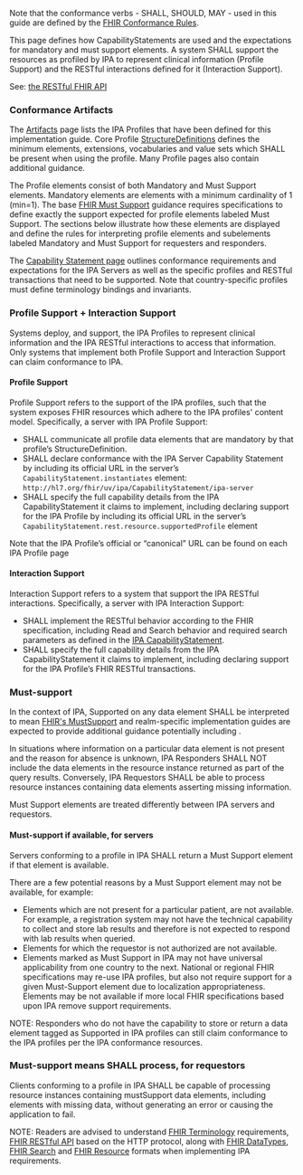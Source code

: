 Note that the conformance verbs - SHALL, SHOULD, MAY - used in this guide are defined by the [FHIR Conformance Rules](http://hl7.org/fhir/conformance-rules.html).

This page defines how CapabilityStatements are used and the expectations for mandatory and must support elements. A system SHALL support the resources as profiled by IPA to represent clinical information (Profile Support) and the RESTful interactions defined for it (Interaction Support). 


See: [the RESTful FHIR API](http://hl7.org/fhir/R4/http.html)


### Conformance Artifacts
The [Artifacts](artifacts.html) page lists the IPA Profiles that have been defined for this implementation guide. Core Profile [StructureDefinitions](http://hl7.org/fhir/R4/structuredefinition.html) defines the minimum elements, extensions, vocabularies and value sets which SHALL be present when using the profile. Many Profile pages also contain additional guidance.

The Profile elements consist of both Mandatory and Must Support elements. Mandatory elements are elements with a minimum cardinality of 1 (min=1). The base [FHIR Must Support](http://hl7.org/fhir/R4/profiling.html#mustsupport) guidance requires specifications to define exactly the support expected for profile elements labeled Must Support. The sections below illustrate how these elements are displayed and define the rules for interpreting profile elements and subelements labeled Mandatory and Must Support for requesters and responders.

The [Capability Statement page](CapabilityStatement-ipa-server.html) outlines conformance requirements and expectations for the IPA Servers as well as the specific profiles and RESTful transactions that need to be supported. Note that country-specific profiles must define terminology bindings and invariants. 

### Profile Support + Interaction Support
Systems deploy, and support, the IPA Profiles to represent clinical information and the IPA RESTful interactions to access that information. Only systems that implement both Profile Support and Interaction Support can claim conformance to IPA. 

#### Profile Support
Profile Support refers to the support of the IPA profiles, such that the system exposes FHIR resources which adhere to the IPA profiles' content model. Specifically, a server with IPA Profile Support:
* SHALL communicate all profile data elements that are mandatory by that profile’s StructureDefinition. 
* SHALL declare conformance with the IPA Server Capability Statement by including its official URL in the server’s `CapabilityStatement.instantiates` element: `http://hl7.org/fhir/uv/ipa/CapabilityStatement/ipa-server`
* SHALL specify the full capability details from the IPA CapabilityStatement it claims to implement, including declaring support for the IPA Profile by including its official URL in the server’s `CapabilityStatement.rest.resource.supportedProfile` element

Note that the IPA Profile’s official or “canonical” URL can be found on each IPA Profile page

#### Interaction Support
Interaction Support refers to a system that support the IPA RESTful interactions. Specifically, a server with IPA Interaction Support:
* SHALL implement the RESTful behavior according to the FHIR specification, including Read and Search behavior and required search parameters as defined in the [IPA CapabilityStatement](CapabilityStatement-ipa-server.html#resourcesSummary1).
* SHALL specify the full capability details from the IPA CapabilityStatement it claims to implement, including declaring support for the IPA Profile’s FHIR RESTful transactions.

### Must-support
In the context of IPA, Supported on any data element SHALL be interpreted to mean [FHIR's MustSupport](https://www.hl7.org/fhir/conformance-rules.html#mustSupport) and realm-specific implementation guides are expected to provide additional guidance potentially including . 

In situations where information on a particular data element is not present and the reason for absence is unknown, IPA Responders SHALL NOT include the data elements in the resource instance returned as part of the query results. Conversely, IPA Requestors SHALL be able to process resource instances containing data elements asserting missing information.

Must Support elements are treated differently between IPA servers and requestors. 

#### Must-support if available, for servers
Servers conforming to a profile in IPA SHALL return a Must Support element if that element is available. 

There are a few potential reasons by a Must Support element may not be available, for example:
* Elements which are not present for a particular patient, are not available. For example, a registration system may not have the technical capability to collect and store lab results and therefore is not expected to respond with lab results when queried.
* Elements for which the requestor is not authorized are not available.
* Elements marked as Must Support in IPA may not have universal applicability from one country to the next. National or regional FHIR specifications may re-use IPA profiles, but also not require support for a given Must-Support element due to localization appropriateness. Elements may be not available if more local FHIR specifications based upon IPA remove support requirements.  

NOTE: Responders who do not have the capability to store or return a data element tagged as Supported in IPA profiles can still claim conformance to the IPA profiles per the IPA  conformance resources.



### Must-support means SHALL process, for requestors
Clients conforming to a profile in IPA SHALL be capable of processing resource instances containing mustSupport data elements, including elements with missing data, without generating an error or causing the application to fail.


NOTE: Readers are advised to understand [FHIR Terminology](http://hl7.org/fhir/R4/terminologies.html) requirements, [FHIR RESTful API](http://hl7.org/fhir/R4/http.html) based on the HTTP protocol, along with [FHIR DataTypes](http://hl7.org/fhir/R4/datatypes.html), [FHIR Search](http://hl7.org/fhir/R4/search.html) and [FHIR Resource](http://hl7.org/fhir/R4/resource.html) formats when implementing IPA requirements.
